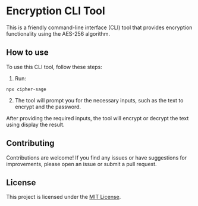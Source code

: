 # Encryption CLI Tool

This is a friendly command-line interface (CLI) tool that provides encryption functionality using the AES-256 algorithm.

## How to use

To use this CLI tool, follow these steps:

1. Run:

```
npx cipher-sage
```

2. The tool will prompt you for the necessary inputs, such as the text to encrypt and the password.

After providing the required inputs, the tool will encrypt or decrypt the text using display the result.

## Contributing

Contributions are welcome! If you find any issues or have suggestions for improvements, please open an issue or submit a pull request.

## License

This project is licensed under the [MIT License](LICENSE).
